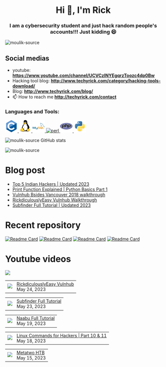 <h1 align="center">Hi 👋, I'm Rick</h1>
<h3 align="center">I am a cybersecurity student and just hack random people's accounts!!! Just kidding 😄</h3>

<p align="left"> <img src="https://komarev.com/ghpvc/?username=moulik-source&label=Profile%20views&color=0e75b6&style=flat" alt="moulik-source" /> </p> 

## Social medias
- youtube: **https://www.youtube.com/channel/UCVCzINYEgqrzToozc4dp0Bw**
- Hacking tool blog: **http://www.techyrick.com/category/hacking-tools-download/**
- Blog: **http://www.techyrick.com/blog/**
- 📫 How to reach me **http://techyrick.com/contact**


<h3 align="left">Languages and Tools:</h3>
<p align="left"> <a href="https://www.cprogramming.com/" target="_blank"> <img src="https://raw.githubusercontent.com/devicons/devicon/master/icons/c/c-original.svg" alt="c" width="40" height="40"/> </a> <a href="https://www.linux.org/" target="_blank"> <img src="https://raw.githubusercontent.com/devicons/devicon/master/icons/linux/linux-original.svg" alt="linux" width="40" height="40"/> </a> <a href="https://www.mysql.com/" target="_blank"> <img src="https://raw.githubusercontent.com/devicons/devicon/master/icons/mysql/mysql-original-wordmark.svg" alt="mysql" width="40" height="40"/> </a> <a href="https://www.perl.org/" target="_blank"> <img src="https://api.iconify.design/logos-perl.svg" alt="perl" width="40" height="40"/> </a> <a href="https://www.php.net" target="_blank"> <img src="https://raw.githubusercontent.com/devicons/devicon/master/icons/php/php-original.svg" alt="php" width="40" height="40"/> </a> <a href="https://www.python.org" target="_blank"> <img src="https://raw.githubusercontent.com/devicons/devicon/master/icons/python/python-original.svg" alt="python" width="40" height="40"/> </a> </p>



![moulik-source GitHub stats](https://github-readme-stats.vercel.app/api?username=moulik-source&show_icons=true&theme=vision-friendly-dark)

<p><img align="center" src="https://github-readme-streak-stats.herokuapp.com/?user=moulik-source&theme=vision-friendly-dark" alt="moulik-source" /></p>

# Blog post
<!-- BLOG-POST-LIST:START -->
- [Top 5 Indian Hackers | Updated 2023](https://techyrick.com/top-5-indian-hackers/)
- [Print Function Explained | Python Basics Part 1](https://techyrick.com/print-function-explained-python/)
- [Vulnhub Bsides Vancouver 2018 walkthrough](https://techyrick.com/bsides-vancouver-2018-vulnhub-walkthrough/)
- [RickdiculouslyEasy Vulnhub Walkthrough](https://techyrick.com/rickdiculouslyeasy-vulnhub-walkthrough/)
- [Subfinder Full Tutorial | Updated 2023](https://techyrick.com/subfinder-full-tutorial/)
<!-- BLOG-POST-LIST:END -->

# Recent repository 

[![Readme Card](https://github-readme-stats.vercel.app/api/pin/?username=moulik-source&repo=ddos&theme=outrun)](https://github.com/moulik-source/ddos) 
[![Readme Card](https://github-readme-stats.vercel.app/api/pin/?username=moulik-source&repo=port-scan&theme=outrun)](https://github.com/moulik-source/port-scan)
[![Readme Card](https://github-readme-stats.vercel.app/api/pin/?username=moulik-source&repo=moulik-source&theme=outrun)](https://github.com/moulik-source/moulik-source)
[![Readme Card](https://github-readme-stats.vercel.app/api/pin/?username=moulik-source&repo=hashmo&theme=outrun)](https://github.com/moulik-source/hashmo)

# Youtube videos

[<img src="https://img.shields.io/badge/-Subscribe-red?style=for-the-badge&logo=youtube&logoColor=white"/>](https://www.youtube.com/channel/UCVHmOOAGNcLK5k0i7G1gTrQ)

<!-- YOUTUBE:START --><table><tr><td><a href="https://www.youtube.com/watch?v=hjlxAZAb3c4"><img width="140px" src="https://i.ytimg.com/vi/hjlxAZAb3c4/mqdefault.jpg"></a></td>
<td><a href="https://www.youtube.com/watch?v=hjlxAZAb3c4">RickdiculouslyEasy Vulnhub</a><br/>May 24, 2023</td></tr></table>
<table><tr><td><a href="https://www.youtube.com/watch?v=gq8dphIoCMU"><img width="140px" src="https://i.ytimg.com/vi/gq8dphIoCMU/mqdefault.jpg"></a></td>
<td><a href="https://www.youtube.com/watch?v=gq8dphIoCMU">Subfinder Full Tutorial</a><br/>May 23, 2023</td></tr></table>
<table><tr><td><a href="https://www.youtube.com/watch?v=gnE2TgZ8BfM"><img width="140px" src="https://i.ytimg.com/vi/gnE2TgZ8BfM/mqdefault.jpg"></a></td>
<td><a href="https://www.youtube.com/watch?v=gnE2TgZ8BfM">Naabu Full Tutorial</a><br/>May 19, 2023</td></tr></table>
<table><tr><td><a href="https://www.youtube.com/watch?v=6LMznYZdofo"><img width="140px" src="https://i.ytimg.com/vi/6LMznYZdofo/mqdefault.jpg"></a></td>
<td><a href="https://www.youtube.com/watch?v=6LMznYZdofo">Linux Commands for Hackers | Part 10 &amp; 11</a><br/>May 18, 2023</td></tr></table>
<table><tr><td><a href="https://www.youtube.com/watch?v=sxP_hMBlOEk"><img width="140px" src="https://i.ytimg.com/vi/sxP_hMBlOEk/mqdefault.jpg"></a></td>
<td><a href="https://www.youtube.com/watch?v=sxP_hMBlOEk">Metatwo HTB</a><br/>May 15, 2023</td></tr></table>
<!-- YOUTUBE:END -->

